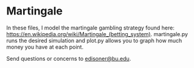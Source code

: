 # Martingale

In these files, I model the martingale gambling strategy found here: https://en.wikipedia.org/wiki/Martingale_(betting_system).
martingale.py runs the desired simulation and plot.py allows you to graph how much money you have at each point.

Send questions or concerns to edisoner@bu.edu.

